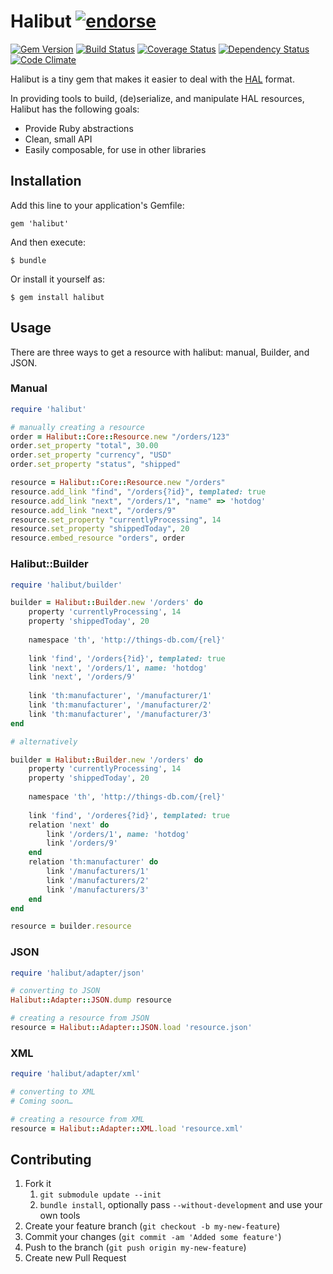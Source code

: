 # Halibut [![endorse](http://api.coderwall.com/locks/endorsecount.png)](http://coderwall.com/locks)

[![Gem Version](https://badge.fury.io/rb/halibut.png)](http://badge.fury.io/rb/halibut)
[![Build Status](https://secure.travis-ci.org/locks/halibut.png?branch=master)](https://travis-ci.org/locks/halibut)
[![Coverage Status](https://coveralls.io/repos/locks/halibut/badge.png?branch=master)](https://coveralls.io/r/locks/halibut)
[![Dependency Status](https://gemnasium.com/locks/halibut.png)](https://gemnasium.com/locks/halibut)
[![Code Climate](https://codeclimate.com/github/locks/halibut.png)](https://codeclimate.com/github/locks/halibut)

Halibut is a tiny gem that makes it easier to deal with the [HAL](http://stateless.co/hal_specification.html) format.

In providing tools to build, (de)serialize, and manipulate HAL resources,
Halibut has the following goals:

- Provide Ruby abstractions
- Clean, small API
- Easily composable, for use in other libraries

## Installation

Add this line to your application's Gemfile:

    gem 'halibut'

And then execute:

    $ bundle

Or install it yourself as:

    $ gem install halibut

## Usage

There are three ways to get a resource with halibut: manual, Builder, and JSON.

### Manual

```ruby
require 'halibut'

# manually creating a resource
order = Halibut::Core::Resource.new "/orders/123"
order.set_property "total", 30.00
order.set_property "currency", "USD"
order.set_property "status", "shipped"

resource = Halibut::Core::Resource.new "/orders"
resource.add_link "find", "/orders{?id}", templated: true
resource.add_link "next", "/orders/1", "name" => 'hotdog'
resource.add_link "next", "/orders/9"
resource.set_property "currentlyProcessing", 14
resource.set_property "shippedToday", 20
resource.embed_resource "orders", order
```

### Halibut::Builder
```ruby
require 'halibut/builder'

builder = Halibut::Builder.new '/orders' do
    property 'currentlyProcessing', 14
    property 'shippedToday', 20
    
    namespace 'th', 'http://things-db.com/{rel}'
    
    link 'find', '/orders{?id}', templated: true
    link 'next', '/orders/1', name: 'hotdog'
    link 'next', '/orders/9'
    
    link 'th:manufacturer', '/manufacturer/1'
    link 'th:manufacturer', '/manufacturer/2'
    link 'th:manufacturer', '/manufacturer/3'
end

# alternatively

builder = Halibut::Builder.new '/orders' do
    property 'currentlyProcessing', 14
    property 'shippedToday', 20
    
    namespace 'th', 'http://things-db.com/{rel}'
    
    link 'find', '/orderes{?id}', templated: true
    relation 'next' do
        link '/orders/1', name: 'hotdog'
        link '/orders/9'
    end
    relation 'th:manufacturer' do
        link '/manufacturers/1'
        link '/manufacturers/2'
        link '/manufacturers/3'
    end
end

resource = builder.resource
```

### JSON
```ruby
require 'halibut/adapter/json'

# converting to JSON
Halibut::Adapter::JSON.dump resource

# creating a resource from JSON
resource = Halibut::Adapter::JSON.load 'resource.json'
```

### XML
```ruby
require 'halibut/adapter/xml'

# converting to XML
# Coming soon…

# creating a resource from XML
resource = Halibut::Adapter::XML.load 'resource.xml'
```

## Contributing

1. Fork it
    1. `git submodule update --init`
    2. `bundle install`, optionally pass `--without-development` and use your
       own tools
2. Create your feature branch (`git checkout -b my-new-feature`)
3. Commit your changes (`git commit -am 'Added some feature'`)
4. Push to the branch (`git push origin my-new-feature`)
5. Create new Pull Request
